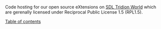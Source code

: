 Code hosting for our open source eXtensions on [SDL Tridion World](http://sdltridionworld.com/community/) which are gerenally licensed under Reciprocal Public License 1.5 (RPL1.5).

[Table of contents](https://code.google.com/p/sdl-tridion-world/wiki/Extensions)